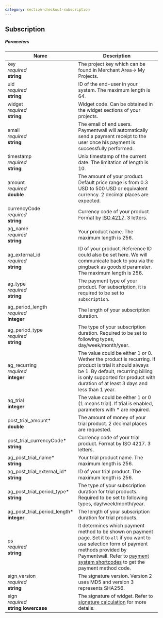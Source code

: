 ```yaml
---
category: section-checkout-subscription
---
```

## Subscription

##### Parameters

| Name | Description|
|---|---|
|key<br> *required*<br> **string**| The project key which can be found in Merchant Area→ My Projects.|
|uid<br> *required*<br> **string**| ID of the end-user in your system. The maximum length is 64. |
|widget<br> *required*<br> **string**| Widget code. Can be obtained in the widget sections of your projects.|
|email<br> *required*<br> **string**| The email of end users. Paymentwall will automatically send a payment receipt to the user once his payment is successfully performed. |
|timestamp<br> *required*<br> **string**| Unix timestamp of the current date. The limitation of length is 10.|
|amount<br> *required*<br>  **double** | The amount of your product. Default price range is from 0.3 USD to 500 USD or equivalent currency. 2 decimal places are expected.|
|currencyCode<br> *required*<br> **string**| Currency code of your product. Format by [ISO 4217](https://en.wikipedia.org/wiki/ISO_4217#Active_codes). 3 letters. |
|ag_name<br> *required*<br> **string**| Your product name. The maximum length is 256. |
|ag_external_id<br> *required*<br> **string**| ID of your product. Reference ID could also be set here. We will communicate back to you via the pingback as goodsid parameter. The maximum length is 256. |
|ag_type<br> *required*<br> **string**| The payment type of your product. For subscription, it is required to be set to ```subscription```.|
|ag_period_length<br> *required*<br> **integer**| The length of your subscription duration. |
|ag_period_type<br> *required*<br> **string**| The type of your subscription duration. Required to be set to following types, day/week/month/year. |
|ag_recurring<br> *required*<br> **integer**| The value could be either 1 or 0. Wether the product is recurring. If product is trial it should always be 1. By default, recurring billing is only supported for product with duration of at least 3 days and less than 1 year.|
|ag_trial<br> **integer**| The value could be either 1 or 0 (1 means trial). If  trial is enabled, parameters with * are required.|
|post_trial_amount*<br>  **double**| The amount of money of your trial product. 2 decimal places are requested.|
|post_trial_currencyCode*<br> **string**| Currency code of your trial product. Format by ISO 4217. 3 letters.|
|ag_post_trial_name*<br> **string**| Your trial product name. The maximum length is 256.|
|ag_post_trial_external_id*<br> **string**| ID of your trial product. The maximum length is 256.|
|ag_post_trial_period_type*<br> **string**| The type of your subscription duration for trial products. Required to be set to following types, day/week/month/year. |
|ag_post_trial_period_length*<br> **integer**| The length of your subscription duration for trial products.|
|ps<br> *required*<br> **string**| It determines which payment method to be shown on payment page.  Set it to ```all``` if you want to use selection form of payment methods provided by Paymentwall. Refer to [payment system shortcodes](/reference/ps) to get the payment method code.|
|sign_version<br> *required*<br> **string**| The signature version. Version 2 uses MD5 and version 3 represents SHA256.|
|sign<br> *required*<br> **string lowercase**|The signature of widget. Refer to [signature calculation](/reference/signature-calculation) for more details.|
